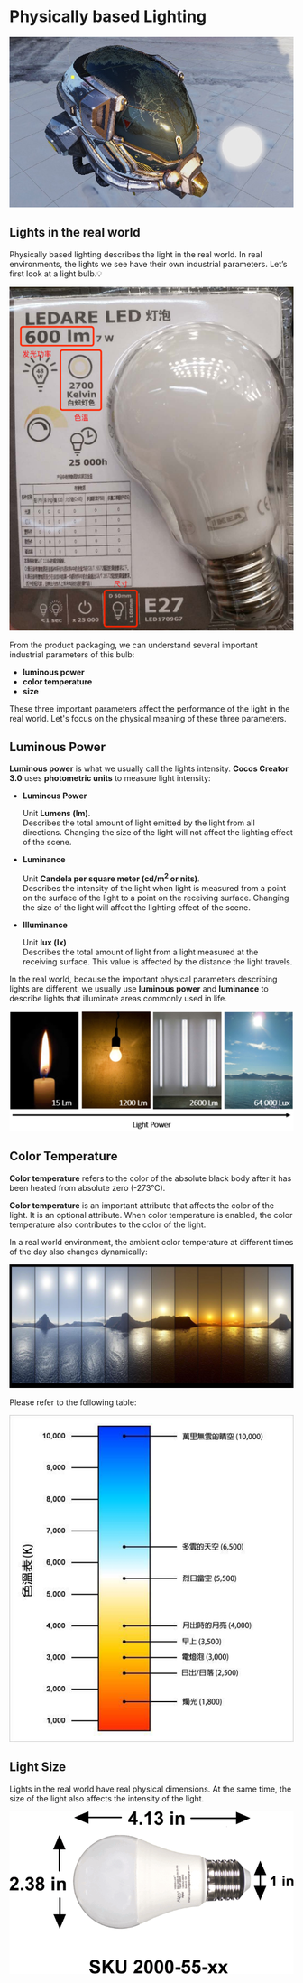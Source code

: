 # Physically based Lighting

![pbr lighting](pbr-lighting.jpg)

## Lights in the real world

Physically based lighting describes the light in the real world. In real environments, the lights we see have their own industrial parameters. Let’s first look at a light bulb.💡

![light bulb size](light-bulb.jpg)

From the product packaging, we can understand several important industrial parameters of this bulb:

  - **luminous power**
  - **color temperature**
  - **size**

These three important parameters affect the performance of the light in the real world. Let's focus on the physical meaning of these three parameters.

## Luminous Power

**Luminous power** is what we usually call the lights intensity. __Cocos Creator 3.0__ uses **photometric units** to measure light intensity:

- **Luminous Power**

  Unit **Lumens (lm)**.<br>
  Describes the total amount of light emitted by the light from all directions. Changing the size of the light will not affect the lighting effect of the scene.

- **Luminance**

  Unit **Candela per square meter (cd/m<sup>2</sup> or nits)**.<br>
  Describes the intensity of the light when light is measured from a point on the surface of the light to a point on the receiving surface. Changing the size of the light will affect the lighting effect of the scene.

- **Illuminance**

  Unit **lux (lx)**<br>
  Describes the total amount of light from a light measured at the receiving surface. This value is affected by the distance the light travels.

In the real world, because the important physical parameters describing lights are different, we usually use **luminous power** and **luminance** to describe lights that illuminate areas commonly used in life.

![light power](light-power.jpg)

## Color Temperature

**Color temperature** refers to the color of the absolute black body after it has been heated from absolute zero (-273°C).

**Color temperature** is an important attribute that affects the color of the light. It is an optional attribute. When color temperature is enabled, the color temperature also contributes to the color of the light.

In a real world environment, the ambient color temperature at different times of the day also changes dynamically:

![color temp of day](color-temp-of-day.jpg)

Please refer to the following table:

![kelvin](kelvin.jpg)

## Light Size

Lights in the real world have real physical dimensions. At the same time, the size of the light also affects the intensity of the light.

![light bulb size](light-bulb-size.png)
